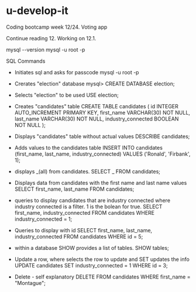 # u-develop-it

Coding bootcamp week 12/24. Voting app

Continue reading 12.
Working on 12.1.

mysql --version
mysql -u root -p

SQL Commands

- Initiates sql and asks for passcode
  mysql -u root -p

- Crerates "election" database
  mysql> CREATE DATABASE election;

- Selects "election" to be used
  USE election;

- Creates "candidates" table
  CREATE TABLE candidates (
  id INTEGER AUTO_INCREMENT PRIMARY KEY,
  first_name VARCHAR(30) NOT NULL,
  last_name VARCHAR(30) NOT NULL,
  industry_connected BOOLEAN NOT NULL
  );

- Displays "candidates" table without actual values
  DESCRIBE candidates;

- Adds values to the candidates table
  INSERT INTO candidates (first_name, last_name, industry_connected)
  VALUES ('Ronald', 'Firbank', 1);

- displays _(all) from candidates.
  SELECT _ FROM candidates;

- Displays data from candidates with the first name and last name values
  SELECT first_name, last_name FROM candidates;

- queries to display candidates that are industry connected where industry connected is a filter. 1 is the bolean for true.
  SELECT first_name, industry_connected
  FROM candidates
  WHERE industry_connected = 1;

- Queries to display with id
  SELECT first_name, last_name, industry_connected
  FROM candidates
  WHERE id = 5;

- within a database SHOW provides a list of tables.
  SHOW tables;

* Update a row, where selects the row to update and SET updates the info
  UPDATE candidates
  SET industry_connected = 1
  WHERE id = 3;

* Delete - self explanatory
  DELETE FROM candidates
  WHERE first_name = "Montague";
